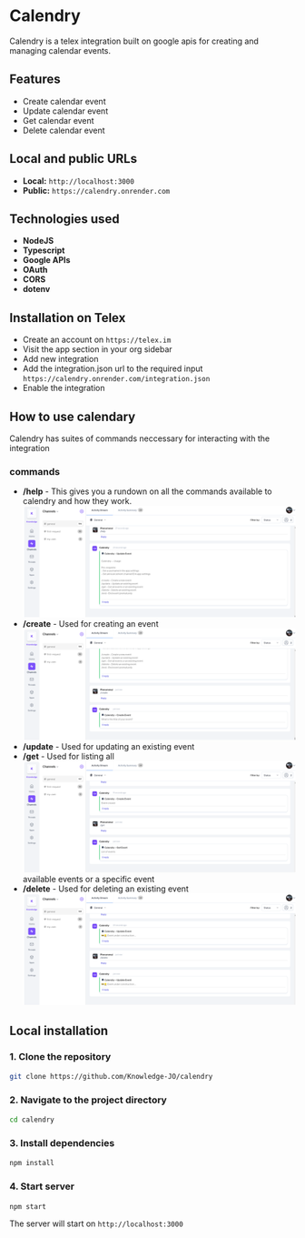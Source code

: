 # Calendry

Calendry is a telex integration built on google apis for creating and managing calendar events.

## Features

- Create calendar event
- Update calendar event
- Get calendar event
- Delete calendar event

## Local and public URLs

- **Local:** `http://localhost:3000`
- **Public:** `https://calendry.onrender.com`

## Technologies used

- **NodeJS**
- **Typescript**
- **Google APIs**
- **OAuth**
- **CORS**
- **dotenv**

## Installation on Telex

- Create an account on `https://telex.im`
- Visit the app section in your org sidebar
- Add new integration
- Add the integration.json url to the required input
  `https://calendry.onrender.com/integration.json`
- Enable the integration

## How to use calendary

Calendry has suites of commands neccessary for interacting with the integration

### commands

- **/help** - This gives you a rundown on all the commands available to calendry and how they work.
  ![Create event](help-event.png)
- **/create** - Used for creating an event
  ![Create event](create-event.png)
- **/update** - Used for updating an existing event
- **/get** - Used for listing all
  ![Create event](get-event.png)available events or a specific event
- **/delete** - Used for deleting an existing event
  ![Create event](delete-event.png)

## Local installation

### 1. Clone the repository

```sh
git clone https://github.com/Knowledge-JO/calendry
```

### 2. Navigate to the project directory

```sh
cd calendry
```

### 3. Install dependencies

```sh
npm install
```

### 4. Start server

```sh
npm start
```

The server will start on `http://localhost:3000`
